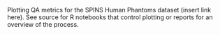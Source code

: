 Plotting QA metrics for the SPINS Human Phantoms dataset (insert link here). See source for R notebooks that control plotting or reports for an overview of the process.